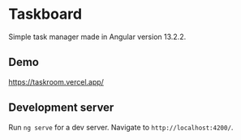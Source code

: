 # Taskboard

Simple task manager made in Angular version 13.2.2.

## Demo

https://taskroom.vercel.app/

## Development server

Run `ng serve` for a dev server. Navigate to `http://localhost:4200/`.

